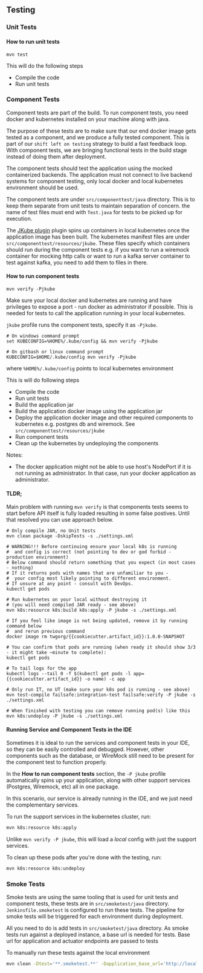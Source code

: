 ## Testing

### Unit Tests

#### How to run unit tests
```shell
mvn test
```

This will do the following steps
- Compile the code
- Run unit tests

### Component Tests

Component tests are part of the build. To run component tests, you need docker and kubernetes installed on your machine along with java.

The purpose of these tests are to make sure that our end docker image gets tested as a component, and we produce a fully tested component. This is part of our
`shift left on testing` strategy to build a fast feedback loop. With component tests, we are bringing functional tests in the build stage instead of doing them
after deployment.

The component tests should test the application using the mocked containerized backends. The application must not connect to live backend systems for
component testing, only local docker and local kubernetes environment should be used.

The component tests are under `src/componenttest/java` directory. This is to keep them separate from unit tests to maintain separation of concern. the name of test
files must end with `Test.java` for tests to be picked up for execution.

The [JKube plugin](https://www.eclipse.org/jkube/docs/kubernetes-maven-plugin) plugin spins up containers in local kubernetes once the application image has been
built. The kubernetes manifest files are under `src/componenttest/resources/jkube`. These files specify which containers should run during the component tests e.g.
if you want to run a wiremock container for mocking http calls or want to run a kafka server container to test against kafka, you need to add them to files in there.

#### How to run component tests

```shell
mvn verify -Pjkube
```

Make sure your local docker and kubernetes are running and have privileges to expose a port - run docker as administrator if possible.
This is needed for tests to call the application running in your local kubernetes.

`jkube` profile runs the component tests, specify it as `-Pjkube`.

```shell
# On windows command prompt
set KUBECONFIG=%HOME%/.kube/config && mvn verify -Pjkube

# On gitbash or linux command prompt
KUBECONFIG=$HOME/.kube/config mvn verify -Pjkube
```
where `%HOME%/.kube/config` points to local kubernetes environment

This is will do following steps
- Compile the code
- Run unit tests
- Build the application jar
- Build the application docker image using the application jar
- Deploy the application docker image and other required components to kubernetes e.g. postgres db and wiremock. See `src/componenttest/resources/jkube`
- Run component tests
- Clean up the kubernetes by undeploying the components

Notes:
- The docker application might not be able to use host's NodePort if it is not running as administrator. In that
  case, run your docker application as administrator.

#### TLDR;

Main problem with running `mvn verify` is that components tests seems to start before API itself is fully loaded resulting in some false postives.
Until that resolved you can use approach below.

```shell
# Only compile JAR, no Unit tests
mvn clean package -DskipTests -s ./settings.xml

# WARNING!!! Before continuing ensure your local k8s is running
#  and config is correct (not pointing to dev or god forbid - production environment)
# Below command should return something that you expect (in most cases - nothing)
# If it returns pods with names that are unfamiliar to you -
#  your config most likely pointing to different environment.
# If unsure at any point - consult with DevOps.
kubectl get pods

# Run kubernetes on your local without destroying it
# (you will need compiled JAR ready - see above)
mvn k8s:resource k8s:build k8s:apply -P jkube -s ./settings.xml

# If you feel like image is not being updated, remove it by running command below
#  and rerun previous command
docker image rm twgorg/{{cookiecutter.artifact_id}}:1.0.0-SNAPSHOT

# You can confirm that pods are running (when ready it should show 3/3 - it might take ~minute to complete):
kubectl get pods

# To tail logs for the app
kubectl logs --tail 0 -f $(kubectl get pods -l app={{cookiecutter.artifact_id}} -o name) -c app

# Only run IT, no UT (make sure your k8s pod is running - see above)
mvn test-compile failsafe:integration-test failsafe:verify -P jkube -s ./settings.xml

# When finished with testing you can remove running pod(s) like this
mvn k8s:undeploy -P jkube -s ./settings.xml
```

#### Running Service and Component Tests in the IDE
Sometimes it is ideal to run the services and component tests in your IDE, so they can be easily
controlled and debugged.
However, other components such as the database, or WireMock still need to be present for the component test
to function properly.

In the **How to run component tests** section, the `-P jkube` profile automatically
spins up your application, along with other support services (Postgres, Wiremock, etc) all in one package.

In this scenario, our service is already running in the IDE, and we just need the complementary services.

To run the support services in the kubernetes cluster, run:
```bash
mvn k8s:resource k8s:apply
```
Unlike `mvn verify -P jkube`, this will load a _local_ config with just the support services.

To clean up these pods after you're done with the testing, run:
```bash
mvn k8s:resource k8s:undeploy
```

### Smoke Tests

Smoke tests are using the same tooling that is used for unit tests and component tests, these tests
are in `src/smoketest/java` directory. `Jenkinsfile.smoketest` is configured to run these tests. The
pipeline for smoke tests will be triggered for each environment during deployment.

All you need to do is add tests in `src/smoketest/java` directory. As smoke tests run against a deployed
instance, a base url is needed for tests. Base url for application and actuator endpoints are passed to
tests

To manually run these tests against the local environment
```bash
mvn clean -Dtest='**.smoketest.**' -Dapplication_base_url='http://localhost:8080' -Dactuator_base_url='http://localhost:8050' test
```
